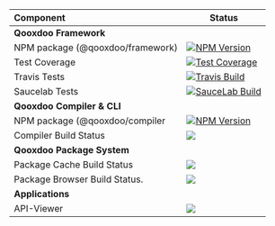 Component                        | Status
:------------------------------- | --- 
**Qooxdoo Framework**            |            
NPM package (@qooxdoo/framework) | [![NPM Version][npm-framework-image]][npm-framework-url]
Test Coverage                    | [![Test Coverage][coveralls-image]][coveralls-url]
Travis Tests                     | [![Travis Build][travis-framework-image]][travis-framework-url]
Saucelab Tests                   | [![SauceLab Build][saucelab-image]][saucelab-url]
**Qooxdoo Compiler & CLI**       | 
NPM package (@qooxdoo/compiler   | [![NPM Version][npm-compiler-image]][npm-compiler-url] 
Compiler Build Status            | [![][travis-compiler-image]][travis-compiler-url]
**Qooxdoo Package System**       | 
Package Cache Build Status       | [![][package-cache-status-svg]](https://github.com/qooxdoo/package-cache)
Package Browser Build Status.    | [![][packagebrowser-status-svg]](https://qooxdoo.org/qxl.packagebrowser)
**Applications**                 | 
API-Viewer                       | [![][apiviewer-status-svg]][apiviewer-app-url]



[npm-framework-image]: https://badge.fury.io/js/%40qooxdoo%2Fframework.svg
[npm-framework-url]: https://npmjs.org/package/@qooxdoo/framework
[travis-framework-image]: https://travis-ci.org/qooxdoo/qooxdoo.svg?branch=master
[travis-framework-url]: https://travis-ci.org/qooxdoo/qooxdoo
[npm-compiler-image]: https://badge.fury.io/js/%40qooxdoo%2Fcompiler.svg
[npm-compiler-url]: https://npmjs.org/package/@qooxdoo/compiler
[travis-compiler-image]: https://travis-ci.org/qooxdoo/qooxdoo-compiler.svg?branch=master
[travis-compiler-url]: https://travis-ci.org/qooxdoo/qooxdoo-compiler
[coveralls-image]: https://coveralls.io/repos/github/qooxdoo/qooxdoo/badge.svg?branch=master 
[coveralls-url]: https://coveralls.io/github/qooxdoo/qooxdoo?branch=master
[saucelab-image]: https://saucelabs.com/buildstatus/qx-core
[saucelab-url]: https://saucelabs.com/open_sauce/user/qx-core
[package-cache-status-svg]: https://github.com/qooxdoo/package-cache/workflows/Update%20Package%20Cache/badge.svg
[packagebrowser-status-svg]: https://github.com/qooxdoo/qxl.packagebrowser/workflows/Build%20and%20Deploy/badge.svg
[apiviewer-app-url]: https://travis-ci.org/qooxdoo/qxl.apiviewer
[apiviewer-status-svg]: https://travis-ci.org/qooxdoo/qxl.apiviewer.svg?branch=master
